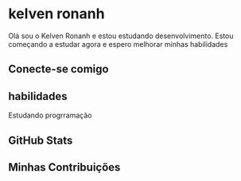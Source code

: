 # kelven ronanh
Olá sou o Kelven Ronanh e estou estudando desenvolvimento.
Estou começando a estudar agora e espero melhorar minhas habilidades
## Conecte-se comigo

## habilidades
Estudando progrramação
## GitHub Stats

## Minhas Contribuições